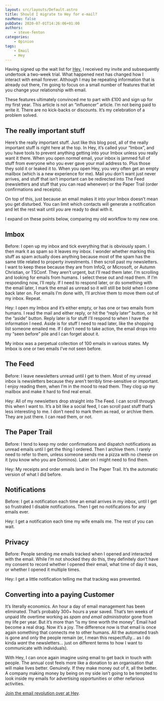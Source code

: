 ```yaml
---
layout: src/layouts/Default.astro
title: Should I migrate to Hey for e-mail?
navMenu: false
pubDate: 2020-07-01T14:26:06+01:00
authors:
    - steve-fenton
categories:
    - Opinion
tags:
    - Email
    - Hey
---
```


Having signed up the wait list for [Hey](https://hey.com/), I received my invite and subsequently undertook a two-week trial. What happened next has changed how I interact with email forever. Although I may be repeating information that is already out there, I’m going to focus on a small number of features that let you change your relationship with email.

These features ultimately convinced me to part with £100 and sign up for my first year. This article is not an “influencer” article. I’m not being paid to write it. There are no kick-backs or discounts. It’s my celebration of a problem solved.

## The really important stuff

Here’s the really important stuff. Just like this blog post, all of the really important stuff is right here at the top. In Hey, it’s called your “Imbox”, and you have tools to prevent anything getting into your Imbox unless you really want it there. When you open *normal* email, your inbox is jammed full of stuff from everyone who you ever gave your mail address to. Plus those they sold it or leaked it to. When you open Hey, you very often get an empty mailbox (which is a new experience for me). Mail you don’t want just never arrives, and stuff that isn’t important can be redirected into The Feed (newsletters and stuff that you can read whenever) or the Paper Trail (order confirmations and receipts).

On top of this, just because an email makes it into your Imbox doesn’t mean you get disturbed. You can limit which contacts will generate a notification and let the rest wait until *you* are ready to deal with it.

I expand on these points below, comparing my old workflow to my new one.

## Imbox

Before: I open up my inbox and tick everything that is obviously spam. I then mark it as spam so it leaves my inbox. I wonder whether marking this stuff as spam actually does anything because most of the spam has the same title related to property investments. I then scroll past my newsletters. I want to keep these because they are from InfoQ, or Microsoft, or Autumn Christian, or TSConf. They aren’t urgent, but I’ll read them later. I’m scrolling and looking for emails from humans. I select these out and read them. If I’m responding now, I’ll reply. If I need to respond later, or do something with the email later, I mark the email as unread so it will still be bold when I come back later on. For emails I’m done with, I’ll archive them to move them out of my inbox. Repeat.

Hey: I open my Imbox and it’s either empty, or has one or two emails from humans. I read the mail and either reply, or hit the “reply later” button, or hit the “aside” button. Reply later is for stuff I’ll respond to when I have the information I need. Aside is for stuff I need to read later, like the shopping list someone emailed me. If I don’t need to take action, the email drops into my “seen before” pile and I can forget about it.

My inbox was a perpetual collection of 100 emails in various states. My Imbox is one or two emails I’ve not seen before.

## The Feed

Before: I leave newsletters unread until I get to them. Most of my unread inbox is newsletters because they aren’t terribly time-sensitive or important. I enjoy reading them, when I’m in the mood to read them. They clog up my mailbox and make it hard to find real email.

Hey: All of my newsletters drop straight into The Feed. I can scroll through this when I want to. It’s a bit like a social feed, I can scroll past stuff that’s less interesting to me. I don’t need to mark them as read, or archive them. They are just there. I can read them, or not.

## The Paper Trail

Before: I tend to keep my order confirmations and dispatch notifications as unread emails until I get the thing I ordered. Then I archive them. I rarely need to refer to them, unless someone sends me a pizza with no cheese on it (you know who you are Dominos). Later on I might need to find them.

Hey: My receipts and order emails land in The Paper Trail. It’s the automatic version of what I did before.

## Notifications

Before: I get a notification each time an email arrives in my inbox, until I get so frustrated I disable notifications. Then I get no notifications for any emails ever.

Hey: I get a notification each time my wife emails me. The rest of you can wait.

## Privacy

Before: People sending me emails tracked when I opened and interacted with the email. While I’m not shocked they do this, they definitely don’t have my consent to record whether I opened their email, what time of day it was, or whether I opened it multiple times.

Hey: I get a little notification telling me that tracking was prevented.

## Converting into a paying Customer

It’s literally economics. An hour a day of email management has been eliminated. That’s probably 300+ hours a year saved. That’s ten weeks of unpaid life overtime working as *spam and email administrator* gone from my life per year. But it’s more than “is my time worth the money”. Email had become a real drag. Now it’s a joy. The difference now is that email is once again something that connects me to other humans. All the automated trash is gone and only the people remain (er, I mean this respectfully… as I do kinda *want* the newsletters… just on different terms to how I want to communicate with individuals).

With Hey, I can once again imagine using email to get back in touch with people. The annual cost feels more like a donation to an organisation that will make lives better. Genuinely. If they make money out of it, all the better. A company making money by being on my side isn’t going to be tempted to look inside my emails for advertising opportunities or other nefarious activities.

[Join the email revolution over at Hey](https://hey.com/).